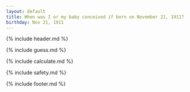 ```yaml
---
layout: default
title: When was I or my baby conceived if born on November 21, 1911?
birthday: Nov 21, 1911
---
```


{% include header.md %}

{% include guess.md %}

{% include calculate.md %}

{% include safety.md %}

{% include footer.md %}



